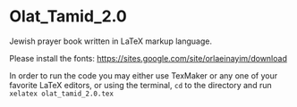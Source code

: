 # Olat_Tamid_2.0
Jewish prayer book written in LaTeX markup language. 

Please install the fonts: https://sites.google.com/site/orlaeinayim/download

In order to run the code you may either use TexMaker or any one of your favorite LaTeX editors, or using the terminal, `cd` to the directory and run `xelatex olat_tamid_2.0.tex`
